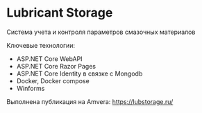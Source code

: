 # Lubricant Storage

Система учета и контроля параметров смазочных материалов

Ключевые технологии:
 - ASP.NET Core WebAPI 
 - ASP.NET Core Razor Pages
 - ASP.NET Core Identity в связке с Mongodb
 - Docker, Docker compose
 - Winforms

Выполнена публикация на Amvera: https://lubstorage.ru/

